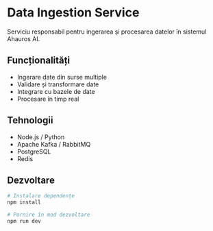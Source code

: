 # Data Ingestion Service

Serviciu responsabil pentru ingerarea și procesarea datelor în sistemul Ahauros AI.

## Funcționalități

- Ingerare date din surse multiple
- Validare și transformare date
- Integrare cu bazele de date
- Procesare în timp real

## Tehnologii

- Node.js / Python
- Apache Kafka / RabbitMQ
- PostgreSQL
- Redis

## Dezvoltare

```bash
# Instalare dependențe
npm install

# Pornire în mod dezvoltare
npm run dev
```

